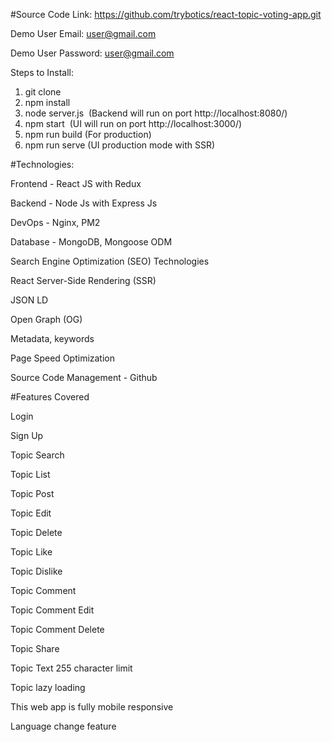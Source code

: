 #Source Code Link: https://github.com/trybotics/react-topic-voting-app.git

Demo User Email: user@gmail.com

Demo User Password: user@gmail.com 

Steps to Install:
1. git clone
2. npm install
3. node server.js  (Backend will run on port http://localhost:8080/)  
4. npm start  (UI will run on port http://localhost:3000/)
5. npm run build (For production)
6. npm run serve (UI production mode with SSR)


#Technologies:

Frontend - React JS with Redux

Backend - Node Js with Express Js 

DevOps - Nginx, PM2 

Database - MongoDB, Mongoose ODM

Search Engine Optimization (SEO) Technologies 

React Server-Side Rendering (SSR)

JSON LD

Open Graph (OG)

Metadata, keywords

Page Speed Optimization

Source Code Management - Github    

#Features Covered

Login

Sign Up

Topic Search

Topic List

Topic Post

Topic Edit

Topic Delete

Topic Like

Topic Dislike

Topic Comment

Topic Comment Edit

Topic Comment Delete

Topic Share

Topic Text 255 character limit

Topic lazy loading

This web app is fully mobile responsive

Language change feature

